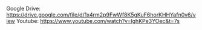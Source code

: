 Google Drive: https://drive.google.com/file/d/1x4rm2p9FwWf8K5gKuF6horKHHYafn0v6/view
Youtube: https://www.youtube.com/watch?v=lghKPe3YOec&t=7s